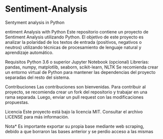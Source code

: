 # Sentiment-Analysis
Sentyment analysis in Python

entiment Analysis with Python
Este repositorio contiene un proyecto de Sentiment Analysis utilizando Python. El objetivo de este proyecto es analizar la polaridad de los textos de entrada (positivos, negativos o neutros) utilizando técnicas de procesamiento de lenguaje natural y aprendizaje automático.

Requisitos
Python 3.6 o superior
Jupyter Notebook (opcional)
Librerías: pandas, numpy, matplotlib, seaborn, scikit-learn, NLTK
Se recomienda crear un entorno virtual de Python para mantener las dependencias del proyecto separadas del resto del sistema.

Contribuciones
Las contribuciones son bienvenidas. Para contribuir al proyecto, se recomienda crear un fork del repositorio y trabajar en una rama separada. Luego, enviar un pull request con las modificaciones propuestas.

Licencia
Este proyecto está bajo la licencia MIT. Consultar el archivo LICENSE para más información.


Nota* Es importante exportar su propia base mediante web scraping, debido a que borraron las bases anterior y se perdio acceso a las mismas
